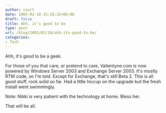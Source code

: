 ```yaml
---
author: court
date: 2003-02-10 15:26:32+00:00
draft: false
title: Ahh, it's good to be
type: post
url: /blog/2003/02/10/ahh-its-good-to-be/
categories:
- Tech
---
```


Ahh, it's good to be a geek.

For those of you that care, or pretend to care, Vallentyne.com is now powered by Windows Server 2003 and Exchange Server 2003.  It's mostly RTM code, so I'm told.  Except for Exchange, that's still Beta 2.  This is all good stuff, rock solid so far.  Had a little hiccup on the upgrade but the fresh install went swimmingly.

Note:  Nikki is very patient with the technology at home.  Bless her.

That will be all.
